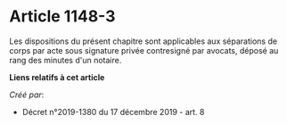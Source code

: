 # Article 1148-3

Les dispositions du présent chapitre sont applicables aux séparations de corps par acte sous signature privée contresigné par
avocats, déposé au rang des minutes d'un notaire.

**Liens relatifs à cet article**

_Créé par_:

  - Décret n°2019-1380 du 17 décembre 2019 - art. 8
